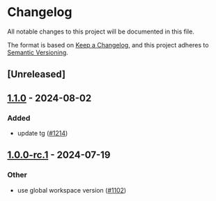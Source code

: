 # Changelog

All notable changes to this project will be documented in this file.

The format is based on [Keep a Changelog](https://keepachangelog.com/en/1.0.0/),
and this project adheres to [Semantic Versioning](https://semver.org/spec/v2.0.0.html).

## [Unreleased]

## [1.1.0](https://github.com/succinctlabs/sp1/compare/sp1-recursion-derive-v1.0.1...sp1-recursion-derive-v1.1.0) - 2024-08-02

### Added
- update tg ([#1214](https://github.com/succinctlabs/sp1/pull/1214))

## [1.0.0-rc.1](https://github.com/succinctlabs/sp1/compare/sp1-recursion-derive-v1.0.0-rc.1...sp1-recursion-derive-v1.0.0-rc.1) - 2024-07-19

### Other

- use global workspace version ([#1102](https://github.com/succinctlabs/sp1/pull/1102))
